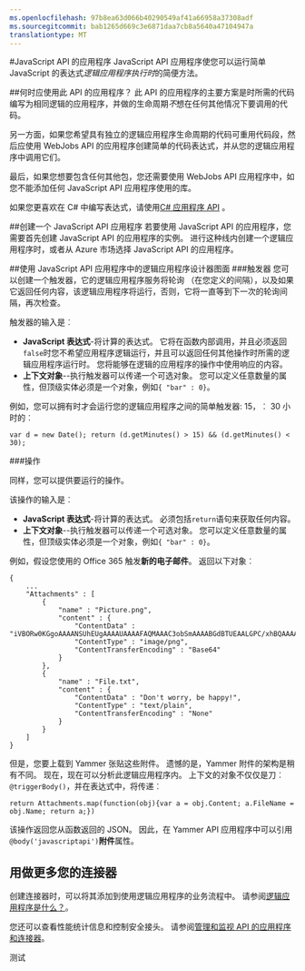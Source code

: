 ```yaml
---
ms.openlocfilehash: 97b8ea63d066b40290549af41a66958a37308adf
ms.sourcegitcommit: bab1265d669c3e6871daa7cb8a5640a47104947a
translationtype: MT
---
```

<properties
   pageTitle="API JavaScript"
   description="API JavaScript"
   services="app-service\logic"
   documentationCenter=".net,nodejs,java"
   authors="stepsic-microsoft-com"
   manager="dwrede"
   editor=""/>

<tags
   ms.service="app-service-logic"
   ms.devlang="multiple"
   ms.topic="article"
   ms.tgt_pltfrm="na"
   ms.workload="integration"
   ms.date="07/16/2015"
   ms.author="stepsic"/>

#JavaScript API 的应用程序
JavaScript API 应用程序使您可以运行简单 JavaScript 的表达式*逻辑应用程序执行时*的简便方法。 

##何时应使用此 API 的应用程序？
此 API 的应用程序的主要方案是时所需的代码编写为相同逻辑的应用程序，并做的生命周期*不*想在任何其他情况下要调用的代码。

另一方面，如果您希望具有独立的逻辑应用程序生命周期的代码可重用代码段，然后应使用 WebJobs API 的应用程序创建简单的代码表达式，并从您的逻辑应用程序中调用它们。

最后，如果您想要包含任何其他包，您还需要使用 WebJobs API 应用程序中，如您不能添加任何 JavaScript API 应用程序使用的库。 

如果您更喜欢在 C# 中编写表达式，请使用[C# 应用程序 API](app-service-logic-cs-api.md) 。

##创建一个 JavaScript API 应用程序
若要使用 JavaScript API 的应用程序，您需要首先创建 JavaScript API 的应用程序的实例。 进行这种线内创建一个逻辑应用程序时，或者从 Azure 市场选择 JavaScript API 的应用程序。

##使用 JavaScript API 应用程序中的逻辑应用程序设计器图面
###触发器
您可以创建一个触发器，它的逻辑应用程序服务将轮询 （在您定义的间隔），以及如果它返回任何内容，该逻辑应用程序将运行，否则，它将一直等到下一次的轮询间隔，再次检查。

触发器的输入是︰
- **JavaScript 表达式**-将计算的表达式。 它将在函数内部调用，并且必须返回`false`时您不希望应用程序逻辑运行，并且可以返回任何其他操作时所需的逻辑应用程序运行时。 您将能够在逻辑的应用程序的操作中使用响应的内容。
- **上下文对象**--执行触发器可以传递一个可选对象。 您可以定义任意数量的属性，但顶级实体必须是一个对象，例如`{ "bar" : 0}`。

例如，您可以拥有时才会运行您的逻辑应用程序之间的简单触发器: 15，︰ 30 小时的︰

```
var d = new Date(); return (d.getMinutes() > 15) && (d.getMinutes() < 30);
```

###操作

同样，您可以提供要运行的操作。 

该操作的输入是︰
- **JavaScript 表达式**-将计算的表达式。 必须包括`return`语句来获取任何内容。 
- **上下文对象**--执行触发器可以传递一个可选对象。 您可以定义任意数量的属性，但顶级实体必须是一个对象，例如`{ "bar" : 0}`。

例如，假设您使用的 Office 365 触发**新的电子邮件**。 返回以下对象︰
```
{
    ...
    "Attachments" : [
        {
            "name" : "Picture.png",
            "content" : {
                "ContentData" : "iVBORw0KGgoAAAANSUhEUgAAAAUAAAAFAQMAAAC3obSmAAAABGdBTUEAALGPC/xhBQAAAAFzUkdCAK7OHOkAAAAGUExURf///wAAAFXC034AAAASSURBVAjXY2BgCGBgYOhgKAAABEIBSWDJEbYAAAAASUVORK5CYII=",
                "ContentType" : "image/png",
                "ContentTransferEncoding" : "Base64"
            }
        },  
        {
            "name" : "File.txt",
            "content" : {
                "ContentData" : "Don't worry, be happy!",
                "ContentType" : "text/plain",
                "ContentTransferEncoding" : "None"
            }
        }   
    ]
}
```

但是，您要上载到 Yammer 张贴这些附件。 遗憾的是，Yammer 附件的架构是稍有不同。 现在，现在可以分析此逻辑应用程序内。 上下文的对象不仅仅是刀︰ `@triggerBody()`，并在表达式中，将传递︰

```
return Attachments.map(function(obj){var a = obj.Content; a.FileName = obj.Name; return a;})
```

该操作返回您从函数返回的 JSON。 因此，在 Yammer API 应用程序中可以引用`@body('javascriptapi')`**附件**属性。

## 用做更多您的连接器
创建连接器时，可以将其添加到使用逻辑应用程序的业务流程中。 请参阅[逻辑应用程序是什么？](app-service-logic-what-are-logic-apps.md)。

您还可以查看性能统计信息和控制安全接头。 请参阅[管理和监视 API 的应用程序和连接器](../app-service-api/app-service-api-manage-in-portal.md)。

<!--References -->

<!--Links -->
[创建一个逻辑应用程序]: app-service-logic-create-a-logic-app.md

测试
